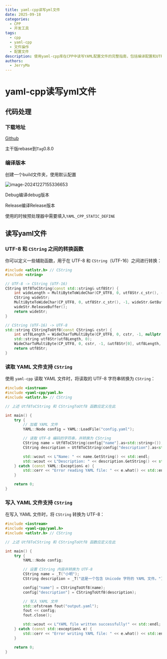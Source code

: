 ```yaml
---
title: yaml-cpp读写yml文件
date: 2025-09-18
categories:
  - CPP
  - 开发工具
tags:
  - cpp
  - yaml-cpp
  - 文件操作
  - 配置文件
description: 使用yaml-cpp库在CPP中读写YAML配置文件的完整指南，包括编译配置和UTF-8字符处理
authors:
  - JerryMa
---
```




# yaml-cpp读写yml文件

## 代码处理

### 下载地址

[Github](https://github.com/jbeder/yaml-cpp)

主干版rebase到`Tag`0.8.0

### 编译版本

创建一个build文件夹，使用默认配置

![image-20241227155336653](http://image.jerryma.xyz//images/20241227-image-20241227155336653.png)

Debug编译debug版本

Release编译Release版本

使用的时候预处理器中需要填入`YAML_CPP_STATIC_DEFINE`

## 读写yaml文件

### UTF-8 和 `CString` 之间的转换函数

你可以定义一些辅助函数，用于在 UTF-8 和 `CString`（UTF-16）之间进行转换：

```cpp
#include <atlstr.h> // CString
#include <string>

// UTF-8 -> CString (UTF-16)
CString Utf8ToCString(const std::string& utf8Str) {
    int wideLength = MultiByteToWideChar(CP_UTF8, 0, utf8Str.c_str(), -1, nullptr, 0);
    CString wideStr;
    MultiByteToWideChar(CP_UTF8, 0, utf8Str.c_str(), -1, wideStr.GetBuffer(wideLength), wideLength);
    wideStr.ReleaseBuffer();
    return wideStr;
}

// CString (UTF-16) -> UTF-8
std::string CStringToUtf8(const CString& cstr) {
    int utf8Length = WideCharToMultiByte(CP_UTF8, 0, cstr, -1, nullptr, 0, nullptr, nullptr);
    std::string utf8Str(utf8Length, 0);
    WideCharToMultiByte(CP_UTF8, 0, cstr, -1, &utf8Str[0], utf8Length, nullptr, nullptr);
    return utf8Str;
}
```

###  读取 YAML 文件支持 `CString`

使用 `yaml-cpp` 读取 YAML 文件时，将读取的 UTF-8 字符串转换为 `CString`：

```cpp
#include <iostream>
#include <yaml-cpp/yaml.h>
#include <atlstr.h> // CString

// 上述 Utf8ToCString 和 CStringToUtf8 函数应定义在此

int main() {
    try {
        // 加载 YAML 文件
        YAML::Node config = YAML::LoadFile("config.yaml");

        // 读取 UTF-8 编码的字符串，并转换为 CString
        CString name = Utf8ToCString(config["name"].as<std::string>());
        CString description = Utf8ToCString(config["description"].as<std::string>());

        std::wcout << L"Name: " << name.GetString() << std::endl;
        std::wcout << L"Description: " << description.GetString() << std::endl;
    } catch (const YAML::Exception& e) {
        std::cerr << "Error reading YAML file: " << e.what() << std::endl;
    }

    return 0;
}
```

###  写入 YAML 文件支持 `CString`

在写入 YAML 文件时，将 `CString` 转换为 UTF-8：

```cpp
#include <iostream>
#include <yaml-cpp/yaml.h>
#include <atlstr.h> // CString

// 上述 Utf8ToCString 和 CStringToUtf8 函数应定义在此

int main() {
    try {
        YAML::Node config;

        // 设置 CString 内容并转换为 UTF-8
        CString name = _T("小明");
        CString description = _T("这是一个包含 Unicode 字符的 YAML 文件。");

        config["name"] = CStringToUtf8(name);
        config["description"] = CStringToUtf8(description);

        // 写入 YAML 文件
        std::ofstream fout("output.yaml");
        fout << config;
        fout.close();

        std::wcout << L"YAML file written successfully!" << std::endl;
    } catch (const std::exception& e) {
        std::cerr << "Error writing YAML file: " << e.what() << std::endl;
    }

    return 0;
}
```